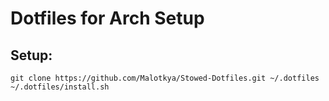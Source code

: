 # Dotfiles for Arch Setup

## Setup:
```
git clone https://github.com/Malotkya/Stowed-Dotfiles.git ~/.dotfiles
~/.dotfiles/install.sh
```

